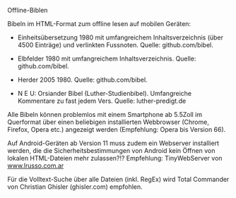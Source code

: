 Offline-Biblen

Bibeln im HTML-Format zum offline lesen auf mobilen Geräten:

* Einheitsübersetzung 1980 mit umfangreichem Inhaltsverzeichnis (über 4500 Einträge) und verlinkten Fussnoten. Quelle: github.com/bibel.

* Elbfelder 1980 mit umfangreichem Inhaltsverzeichnis. Quelle: github.com/bibel.

* Herder 2005 1980. Quelle: github.com/bibel.

* N E U: Orsiander Bibel (Luther-Studienbibel). Umfangreiche Kommentare zu fast jedem Vers. Quelle: luther-predigt.de


Alle Bibeln können problemlos mit einem Smartphone ab 5.5Zoll im Querformat über einen beliebigen installierten Webbrowser (Chrome, Firefox, Opera etc.) angezeigt werden (Empfehlung: Opera bis Version 66).

Auf Android-Geräten ab Version 11 muss zudem ein Webserver installiert werden, die die Sicherheitsbestimmungen von Android kein Öffnen von lokalen HTML-Dateien mehr zulassen?!? Empfehlung: TinyWebServer von www.lrusso.com.ar

Für die Volltext-Suche über alle Dateien (inkl. RegEx) wird Total Commander von Christian Ghisler (ghisler.com) empfohlen.
